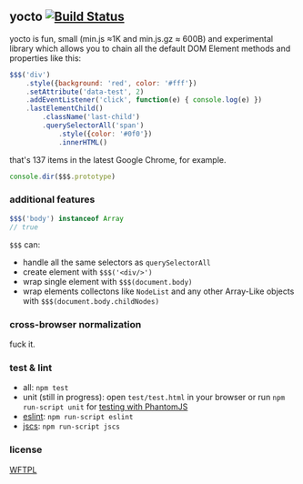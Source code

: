 ## yocto [![Build Status](https://secure.travis-ci.org/deepsweet/yocto.png)](https://travis-ci.org/deepsweet/yocto)

yocto is fun, small (min.js ≈1K and min.js.gz ≈ 600B) and experimental library which allows you to chain all the default DOM Element methods and properties like this:

```javascript
$$$('div')
    .style({background: 'red', color: '#fff'})
    .setAttribute('data-test', 2)
    .addEventListener('click', function(e) { console.log(e) })
    .lastElementChild()
        .className('last-child')
        .querySelectorAll('span')
            .style({color: '#0f0'})
            .innerHTML()
```

that's 137 items in the latest Google Chrome, for example.

```javascript
console.dir($$$.prototype)
```

### additional features

```javascript
$$$('body') instanceof Array
// true
```

`$$$` can:

* handle all the same selectors as `querySelectorAll`
* create element with `$$$('<div/>')`
* wrap single element with `$$$(document.body)`
* wrap elements collectons like `NodeList` and any other Array-Like objects with `$$$(document.body.childNodes)`

### cross-browser normalization

fuck it.

### test & lint

* all: `npm test`
* unit (still in progress): open `test/test.html` in your browser or run `npm run-script unit` for [testing with PhantomJS](https://github.com/metaskills/mocha-phantomjs)
* [eslint](https://github.com/nzakas/eslint): `npm run-script eslint`
* [jscs](https://github.com/mdevils/node-jscs): `npm run-script jscs`

### license

[WFTPL](https://github.com/deepsweet/yocto/blob/master/LICENSE)
